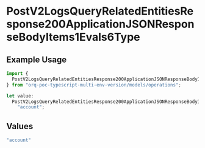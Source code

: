 # PostV2LogsQueryRelatedEntitiesResponse200ApplicationJSONResponseBodyItems1Evals6Type

## Example Usage

```typescript
import {
  PostV2LogsQueryRelatedEntitiesResponse200ApplicationJSONResponseBodyItems1Evals6Type,
} from "orq-poc-typescript-multi-env-version/models/operations";

let value:
  PostV2LogsQueryRelatedEntitiesResponse200ApplicationJSONResponseBodyItems1Evals6Type =
    "account";
```

## Values

```typescript
"account"
```